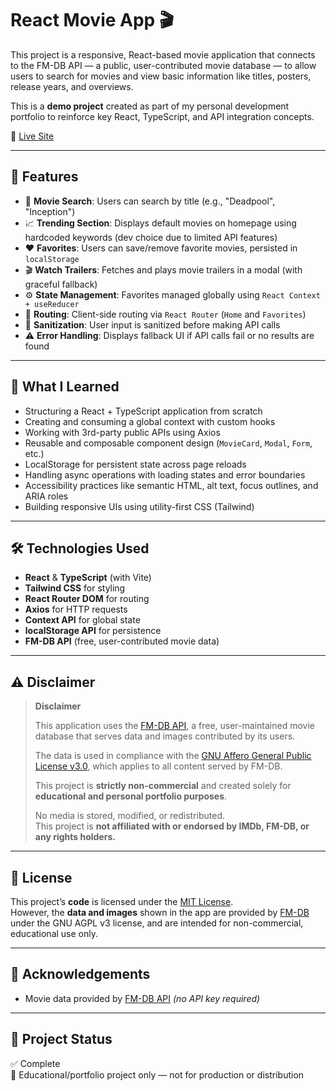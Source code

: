 # React Movie App 🎬

This project is a responsive, React-based movie application that connects to the FM-DB API — a public, user-contributed movie database — to allow users to search for movies and view basic information like titles, posters, release years, and overviews.

This is a **demo project** created as part of my personal development portfolio to reinforce key React, TypeScript, and API integration concepts.

🔗 [Live Site](https://react-typescript-movie-app.onrender.com)

---

## 🚀 Features

- 🔎 **Movie Search**: Users can search by title (e.g., "Deadpool", "Inception")
- 📈 **Trending Section**: Displays default movies on homepage using hardcoded keywords (dev choice due to limited API features)
- ❤️ **Favorites**: Users can save/remove favorite movies, persisted in `localStorage`
- 🎬 **Watch Trailers**: Fetches and plays movie trailers in a modal (with graceful fallback)
- ⚙️ **State Management**: Favorites managed globally using `React Context + useReducer`
- 🔁 **Routing**: Client-side routing via `React Router` (`Home` and `Favorites`)
- 🧼 **Sanitization**: User input is sanitized before making API calls
- ⚠️ **Error Handling**: Displays fallback UI if API calls fail or no results are found

---

## 🧠 What I Learned

- Structuring a React + TypeScript application from scratch
- Creating and consuming a global context with custom hooks
- Working with 3rd-party public APIs using Axios
- Reusable and composable component design (`MovieCard`, `Modal`, `Form`, etc.)
- LocalStorage for persistent state across page reloads
- Handling async operations with loading states and error boundaries
- Accessibility practices like semantic HTML, alt text, focus outlines, and ARIA roles
- Building responsive UIs using utility-first CSS (Tailwind)

---

## 🛠️ Technologies Used

- **React** & **TypeScript** (with Vite)
- **Tailwind CSS** for styling
- **React Router DOM** for routing
- **Axios** for HTTP requests
- **Context API** for global state
- **localStorage API** for persistence
- **FM-DB API** (free, user-contributed movie data)

---

## ⚠️ Disclaimer

> **Disclaimer**
>
> This application uses the [FM-DB API](https://fm-db.com), a free, user-maintained movie database that serves data and images contributed by its users.
>
> The data is used in compliance with the [GNU Affero General Public License v3.0](https://www.gnu.org/licenses/agpl-3.0.html), which applies to all content served by FM-DB.
>
> This project is **strictly non-commercial** and created solely for **educational and personal portfolio purposes**.
>
> No media is stored, modified, or redistributed.  
> This project is **not affiliated with or endorsed by IMDb, FM-DB, or any rights holders.**

---

## 📄 License

This project’s **code** is licensed under the [MIT License](LICENSE).  
However, the **data and images** shown in the app are provided by [FM-DB](https://fmdbweb.github.io/) under the GNU AGPL v3 license, and are intended for non-commercial, educational use only.

---

## 🙏 Acknowledgements

- Movie data provided by [FM-DB API](https://fm-db.com) _(no API key required)_

---

## 📁 Project Status

✅ Complete  
📌 Educational/portfolio project only — not for production or distribution
